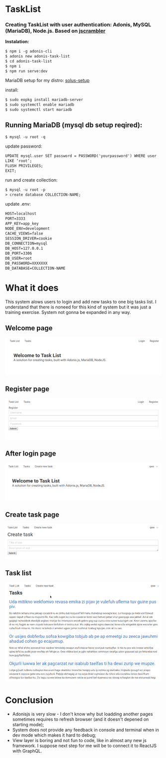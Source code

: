 # TaskList

### Creating TaskList with user authentication: Adonis, MySQL (MariaDB), Node.js. Based on [jscrambler](https://blog.jscrambler.com/build-a-task-list-with-authentication-using-sql-node-js-and-adonis-part-1)

**Instalation:**

```
$ npm i -g adonis-cli
$ adonis new adonis-task-list
$ cd adonis-task-list
$ npm i
$ npm run serve:dev
```

MariaDB setup for my distro: [solus-setup](https://www.stuartellis.name/articles/solus-setup/#installing-mariadb)

install:

```
$ sudo eopkg install mariadb-server
$ sudo systemctl enable mariadb
$ sudo systemctl start mariadb
```

## Running MariaDB (mysql db setup reqired):

```
$ mysql -u root -q
```

update password:

```
UPDATE mysql.user SET password = PASSWORD('yourpassword') WHERE user
LIKE ‘root’;
FLUSH PRIVILEGES;
EXIT;
```

run and create collection:

```
$ mysql -u root -p
> create database COLLECTION-NAME;
```

update .env:

```
HOST=localhost
PORT=3333
APP_KEY=app_key
NODE_ENV=development
CACHE_VIEWS=false
SESSION_DRIVER=cookie
DB_CONNECTION=mysql
DB_HOST=127.0.0.1
DB_PORT=3306
DB_USER=root
DB_PASSWORD=XXXXXXX
DB_DATABASE=COLLECTION-NAME
```

# What it does
This system alows users to login and add new tasks to one big tasks list. I understand that there is noneed for this kind of system but it was just a training exercise. System not gonna be expanded in any way. 

## Welcome page
![welcome page](./public/screenshots/welcome.png)

## Register page
![register page](./public/screenshots/register.png)

## After login page
![After login page](./public/screenshots/afterlogin.png)

## Create task page
![Create task page](./public/screenshots/createtask.png)

## Task list
![Task list page](./public/screenshots/tasklist.png)

# Conclusion

* Adonisjs is very slow - I don't know why but loadding another pages sometimes requires to refresh browser (and it doesn't depened on starting mode);
* System does not provide any feedback in console and terminal when in dev mode which makes it hard to debug;
* View layer is boring and not fun to code, like in almost any new js framework. I suppose next step for me will be to connect it to ReactJS with GraphQL. 